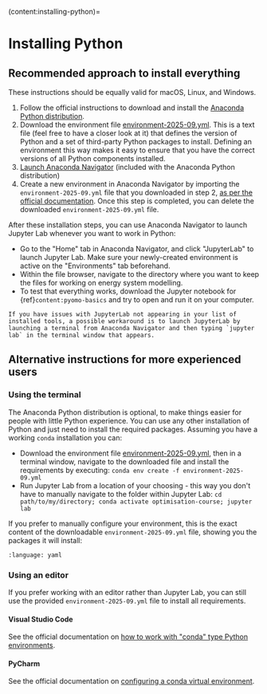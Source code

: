 (content:installing-python)=

# Installing Python

## Recommended approach to install everything

These instructions should be equally valid for macOS, Linux, and Windows.

1. Follow the official instructions to download and install the [Anaconda Python distribution](https://www.anaconda.com/docs/getting-started/anaconda/install).
2. Download the environment file <a href="../_static/environment-2025-09.yml">environment-2025-09.yml</a>. This is a text file (feel free to have a closer look at it) that defines the version of Python and a set of third-party Python packages to install. Defining an environment this way makes it easy to ensure that you have the correct versions of all Python components installed.
3. [Launch Anaconda Navigator](https://www.anaconda.com/docs/tools/anaconda-navigator/getting-started#starting-navigator) (included with the Anaconda Python distribution)
4. Create a new environment in Anaconda Navigator by importing the `environment-2025-09.yml` file that you downloaded in step 2, [as per the official documentation](https://www.anaconda.com/docs/tools/anaconda-navigator/tutorials/manage-environments#importing-an-environment). Once this step is completed, you can delete the downloaded `environment-2025-09.yml` file.

After these installation steps, you can use Anaconda Navigator to launch Jupyter Lab whenever you want to work in Python:

* Go to the "Home" tab in Anaconda Navigator, and click "JupyterLab" to launch Jupyter Lab. Make sure your newly-created environment is active on the "Environments" tab beforehand.
* Within the file browser, navigate to the directory where you want to keep the files for working on energy system modelling.
* To test that everything works, download the Jupyter notebook for {ref}`content:pyomo-basics` and try to open and run it on your computer.

```{tip}
If you have issues with JupyterLab not appearing in your list of installed tools, a possible workaround is to launch JupyterLab by launching a terminal from Anaconda Navigator and then typing `jupyter lab` in the terminal window that appears.
```

## Alternative instructions for more experienced users

### Using the terminal

The Anaconda Python distribution is optional, to make things easier for people with little Python experience. You can use any other installation of Python and just need to install the required packages. Assuming you have a working `conda` installation you can:

* Download the environment file <a href="../_static/environment-2025-09.yml">environment-2025-09.yml</a>, then in a terminal window, navigate to the downloaded file and install the requirements by executing: `conda env create -f environment-2025-09.yml`
* Run Jupyter Lab from a location of your choosing - this way you don't have to manually navigate to the folder within Jupyter Lab: `cd path/to/my/directory; conda activate optimisation-course; jupyter lab`

If you prefer to manually configure your environment, this is the exact content of the downloadable `environment-2025-09.yml` file, showing you the packages it will install:

```{literalinclude} ../_static/environment-2025-09.yml
:language: yaml

```

### Using an editor

If you prefer working with an editor rather than Jupyter Lab, you can still use the provided `environment-2025-09.yml` file to install all requirements.

#### Visual Studio Code

See the official documentation on [how to work with "conda" type Python environments](https://code.visualstudio.com/docs/python/environments).

#### PyCharm

See the official documentation on [configuring a conda virtual environment](https://www.jetbrains.com/help/pycharm/conda-support-creating-conda-virtual-environment.html#conda-requirements).
